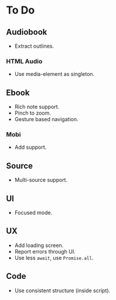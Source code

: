 # To Do

## Audiobook

- Extract outlines.

### HTML Audio

- Use media-element as singleton.

## Ebook

- Rich note support.
- Pinch to zoom.
- Gesture based navigation.

### Mobi

- Add support.

## Source

- Multi-source support.

## UI

- Focused mode.

## UX

- Add loading screen.
- Report errors through UI.
- Use less `await`, use `Promise.all`.

## Code

- Use consistent structure (inside script).
